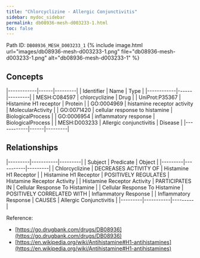 ```yaml
---
title: "Chlorcyclizine - Allergic Conjunctivitis"
sidebar: mydoc_sidebar
permalink: db08936-mesh-d003233-1.html
toc: false 
---
```



Path ID: `DB08936_MESH_D003233_1`
{% include image.html url="images/db08936-mesh-d003233-1.png" file="db08936-mesh-d003233-1.png" alt="db08936-mesh-d003233-1" %}

## Concepts

|------------|------|---------|
| Identifier | Name | Type    |
|------------|------|---------|
| MESH:C084597 | chlorcyclizine | Drug |
| UniProt:P35367 | Histamine H1 receptor | Protein |
| GO:0004969 | histamine receptor activity | MolecularActivity |
| GO:0071420 | cellular response to histamine | BiologicalProcess |
| GO:0006954 | inflammatory response | BiologicalProcess |
| MESH:D003233 | Allergic conjunctivitis | Disease |
|------------|------|---------|

## Relationships

|---------|-----------|---------|
| Subject | Predicate | Object  |
|---------|-----------|---------|
| Chlorcyclizine | DECREASES ACTIVITY OF | Histamine H1 Receptor |
| Histamine H1 Receptor | POSITIVELY REGULATES | Histamine Receptor Activity |
| Histamine Receptor Activity | PARTICIPATES IN | Cellular Response To Histamine |
| Cellular Response To Histamine | POSITIVELY CORRELATED WITH | Inflammatory Response |
| Inflammatory Response | CAUSES | Allergic Conjunctivitis |
|---------|-----------|---------|

Reference: 
  - [https://go.drugbank.com/drugs/DB08936](https://go.drugbank.com/drugs/DB08936)
  - [https://en.wikipedia.org/wiki/Antihistamine#H1-antihistamines](https://en.wikipedia.org/wiki/Antihistamine#H1-antihistamines)
